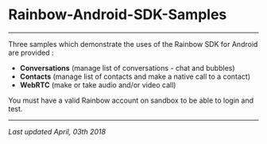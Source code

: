 # Rainbow-Android-SDK-Samples
---

Three samples which demonstrate the uses of the Rainbow SDK for Android are provided :

- **Conversations** (manage list of conversations - chat and bubbles)
- **Contacts** (manage list of contacts and make a native call to a contact)
- **WebRTC** (make or take audio and/or video call)

You must have a valid Rainbow account on sandbox to be able to login and test.

---
_Last updated April, 03th 2018_